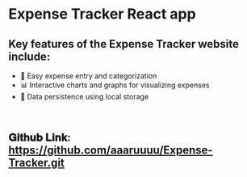 # Expense Tracker React app

## Key features of the Expense Tracker website include:
- 📝 Easy expense entry and categorization
- 📊 Interactive charts and graphs for visualizing expenses
- 💾 Data persistence using local storage

<br>

## 𝐆𝐢𝐭𝐡𝐮𝐛 𝐋𝐢𝐧𝐤: https://github.com/aaaruuuu/Expense-Tracker.git

